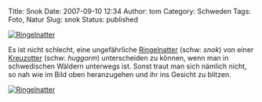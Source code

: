 Title: Snok
Date: 2007-09-10 12:34
Author: tom
Category: Schweden
Tags: Foto, Natur
Slug: snok
Status: published

[![Ringelnatter](http://www.fiket.de/pic/snok1_s.jpg "Ringelnatter")](http://www.fiket.de/pic/snok1_l.jpg)

Es ist nicht schlecht, eine ungefährliche
[Ringelnatter](http://de.wikipedia.org/wiki/Ringelnatter) (schw: *snok*)
von einer [Kreuzotter](http://de.wikipedia.org/wiki/Kreuzotter) (schw:
*huggorm*) unterscheiden zu können, wenn man in schwedischen Wäldern
unterwegs ist. Sonst traut man sich nämlich nicht, so nah wie im Bild
oben heranzugehen und ihr ins Gesicht zu blitzen.

<!--more Zum Foto mit der ganzen Schlange &raquo;-->

[![Ringelnatter](http://www.fiket.de/pic/snok2_s.jpg "Ringelnatter")](http://www.fiket.de/pic/snok2_l.jpg)

